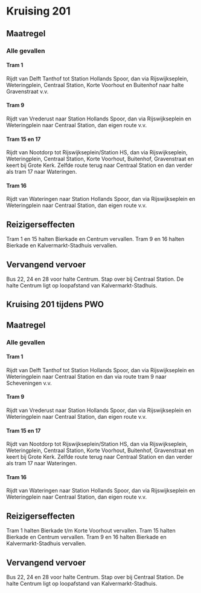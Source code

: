 # Kruising 201
## Maatregel
### Alle gevallen

#### Tram 1
Rijdt van Delft Tanthof tot Station Hollands Spoor, dan via Rijswijkseplein, Weteringplein, Centraal Station, Korte Voorhout en Buitenhof naar halte Gravenstraat v.v.

#### Tram 9
Rijdt van Vrederust naar Station Hollands Spoor, dan via Rijswijkseplein en Weteringplein naar Centraal Station, dan eigen route v.v. 

#### Tram 15 en 17
Rijdt van Nootdorp tot Rijswijkseplein/Station HS, dan via Rijswijkseplein, Weteringplein, Centraal Station, Korte Voorhout, Buitenhof, Gravenstraat en keert bij Grote Kerk. Zelfde route terug naar Centraal Station en dan verder als tram 17 naar Wateringen.

#### Tram 16
Rijdt van Wateringen naar Station Hollands Spoor, dan via Rijswijkseplein en Weteringplein naar Centraal Station, dan eigen route v.v.

## Reizigerseffecten
Tram 1 en 15 halten Bierkade en Centrum vervallen.
Tram 9 en 16 halten Bierkade en Kalvermarkt-Stadhuis vervallen.

## Vervangend vervoer
Bus 22, 24 en 28 voor halte Centrum. Stap over bij Centraal Station. De halte Centrum ligt op loopafstand van Kalvermarkt-Stadhuis.

## Kruising 201 tijdens PWO
## Maatregel
### Alle gevallen

#### Tram 1
Rijdt van Delft Tanthof tot Station Hollands Spoor, dan via Rijswijkseplein en Weteringplein naar Centraal Station en dan via route tram 9 naar Scheveningen v.v.

#### Tram 9
Rijdt van Vrederust naar Station Hollands Spoor, dan via Rijswijkseplein en Weteringplein naar Centraal Station, dan eigen route v.v. 

#### Tram 15 en 17
Rijdt van Nootdorp tot Rijswijkseplein/Station HS, dan via Rijswijkseplein, Weteringplein, Centraal Station, Korte Voorhout, Buitenhof, Gravenstraat en keert bij Grote Kerk. Zelfde route terug naar Centraal Station en dan verder als tram 17 naar Wateringen.

#### Tram 16
Rijdt van Wateringen naar Station Hollands Spoor, dan via Rijswijkseplein en Weteringplein naar Centraal Station, dan eigen route v.v.

## Reizigerseffecten
Tram 1 halten Bierkade t/m Korte Voorhout vervallen.
Tram 15 halten Bierkade en Centrum vervallen.
Tram 9 en 16 halten Bierkade en Kalvermarkt-Stadhuis vervallen.

## Vervangend vervoer
Bus 22, 24 en 28 voor halte Centrum. Stap over bij Centraal Station. De halte Centrum ligt op loopafstand van Kalvermarkt-Stadhuis.
